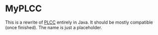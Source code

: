 # MyPLCC

This is a rewrite of [PLCC](https://github.com/ourplcc/plcc) entirely in Java.
It should be mostly compatible (once finished).
The name is just a placeholder.